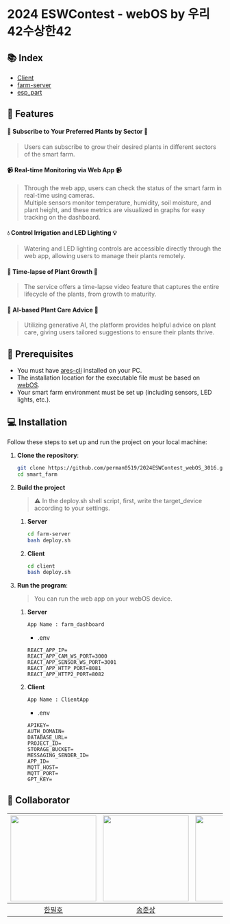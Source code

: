 # 2024 ESWContest - webOS by 우리42수상한42

## 📚 Index
- [Client](./client/README.md)
- [farm-server](./farm-server/README.md)
- [esp_part](./esp_part/README.md)

## 🌿 Features
#### 🌱 Subscribe to Your Preferred Plants by Sector 🌱
> Users can subscribe to grow their desired plants in different sectors of the smart farm.

#### 📹 Real-time Monitoring via Web App 📹
> Through the web app, users can check the status of the smart farm in real-time using cameras. <br>
> Multiple sensors monitor temperature, humidity, soil moisture, and plant height, and these metrics are visualized in graphs for easy tracking on the dashboard.

#### 💧 Control Irrigation and LED Lighting 💡
> Watering and LED lighting controls are accessible directly through the web app, allowing users to manage their plants remotely.

#### 🎥 Time-lapse of Plant Growth 🎥
> The service offers a time-lapse video feature that captures the entire lifecycle of the plants, from growth to maturity.

#### 🤖 AI-based Plant Care Advice 🌿
> Utilizing generative AI, the platform provides helpful advice on plant care, giving users tailored suggestions to ensure their plants thrive.

## 📜 Prerequisites
* You must have [ares-cli](https://www.webosose.org/docs/tools/sdk/cli/cli-user-guide/#step-02-installing-cli) installed on your PC.
* The installation location for the executable file must be based on [webOS](https://www.webosose.org/).
* Your smart farm environment must be set up (including sensors, LED lights, etc.).

## 💻 Installation

Follow these steps to set up and run the project on your local machine:

1. **Clone the repository**:
    ```bash
    git clone https://github.com/perman0519/2024ESWContest_webOS_3016.git smart_farm
    cd smart_farm
    ```

2. **Build the project**
   > ⚠️ In the deploy.sh shell script, first, write the target_device according to your settings.
   1. **Server**
      ```bash
      cd farm-server
      bash deploy.sh
      ```
   2. **Client**
      ```bash
      cd client
      bash deploy.sh
      ```
3. **Run the program**:
   > You can run the web app on your webOS device.
   1. **Server**
      ```bash
      App Name : farm_dashboard
      ```
      * .env
      ```
      REACT_APP_IP=
      REACT_APP_CAM_WS_PORT=3000
      REACT_APP_SENSOR_WS_PORT=3001
      REACT_APP_HTTP_PORT=8081
      REACT_APP_HTTP2_PORT=8082
      ```
   2. **Client**
      ```bash
      App Name : ClientApp
      ```
      * .env
      ```
      APIKEY=
      AUTH_DOMAIN=
      DATABASE_URL=
      PROJECT_ID=
      STORAGE_BUCKET=
      MESSAGING_SENDER_ID=
      APP_ID=
      MQTT_HOST=
      MQTT_PORT=
      GPT_KEY=
      ```

## 🙌 Collaborator
|<img src="https://avatars.githubusercontent.com/u/58614643?v=4" width="200" height="200"/>|<img src="https://avatars.githubusercontent.com/u/102403228?v=4" width="200" height="200"/>|<img src="https://avatars.githubusercontent.com/u/117874685?v=4" width="200" height="200"/>|<img src="https://avatars.githubusercontent.com/u/115722373?v=4" width="200" height="200"/>|
|:-:|:-:|:-:|:-:|
|[한필호](https://github.com/ph-han)|[송준상](https://github.com/perman0519)|[이상민](https://github.com/sanglee2)|[구혁모](https://github.com/siru02)|
